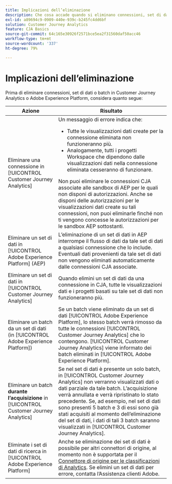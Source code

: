 ```yaml
---
title: Implicazioni dell’eliminazione
description: Che cosa accade quando si eliminano connessioni, set di dati o batch in Customer Journey Analytics o Adobe Experience Platform.
exl-id: a89694c9-0909-440e-939c-b245fc4dd6bf
solution: Customer Journey Analytics
feature: CJA Basics
source-git-commit: 64c165e30926f2571bce5ea2f31560daf50acc46
workflow-type: tm+mt
source-wordcount: '337'
ht-degree: 79%

---
```


# Implicazioni dell’eliminazione

Prima di eliminare connessioni, set di dati o batch in Customer Journey Analytics o Adobe Experience Platform, considera quanto segue:

| Azione | Risultato |
| --- | --- |
| Eliminare una connessione in [!UICONTROL Customer Journey Analytics] | Un messaggio di errore indica che:<ul><li>Tutte le visualizzazioni dati create per la connessione eliminata non funzioneranno più.</li><li> Analogamente, tutti i progetti Workspace che dipendono dalle visualizzazioni dati nella connessione eliminata cesseranno di funzionare.</li></ul>Non puoi eliminare le connessioni CJA associate alle sandbox di AEP per le quali non disponi di autorizzazioni. Anche se disponi delle autorizzazioni per le visualizzazioni dati create su tali connessioni, non puoi eliminarle finché non ti vengono concesse le autorizzazioni per le sandbox AEP sottostanti. |
| Eliminare un set di dati in [!UICONTROL Adobe Experience Platform] (AEP) | L’eliminazione di un set di dati in AEP interrompe il flusso di dati da tale set di dati a qualsiasi connessione che lo include. Eventuali dati provenienti da tale set di dati non vengono eliminati automaticamente dalle connessioni CJA associate. |
| Eliminare un set di dati in [!UICONTROL Customer Journey Analytics] | Quando elimini un set di dati da una connessione in CJA, tutte le visualizzazioni dati e i progetti basati su tale set di dati non funzioneranno più. |
| Eliminare un batch da un set di dati (in [!UICONTROL Adobe Experience Platform]) | Se un batch viene eliminato da un set di dati [!UICONTROL Adobe Experience Platform], lo stesso batch verrà rimosso da tutte le connessioni [!UICONTROL Customer Journey Analytics] che lo contengono. [!UICONTROL Customer Journey Analytics] viene informato dei batch eliminati in [!UICONTROL Adobe Experience Platform]. |
| Eliminare un batch **durante l’acquisizione** in [!UICONTROL Customer Journey Analytics] | Se nel set di dati è presente un solo batch, in [!UICONTROL Customer Journey Analytics] non verranno visualizzati dati o dati parziale da tale batch. L’acquisizione verrà annullata e verrà ripristinato lo stato precedente. Se, ad esempio, nel set di dati sono presenti 5 batch e 3 di essi sono già stati acquisiti al momento dell’eliminazione del set di dati, i dati di tali 3 batch saranno visualizzati in [!UICONTROL Customer Journey Analytics]. |
| Eliminate i set di dati di ricerca in [!UICONTROL Adobe Experience Platform] | Anche se eliminazione dei set di dati è possibile per altri connettori di origine, al momento non è supportata per il [Connettore di origine per le classificazioni di Analytics](https://experienceleague.adobe.com/docs/experience-platform/sources/ui-tutorials/create/adobe-applications/classifications.html?lang=it). Se elimini un set di dati per errore, contatta l’Assistenza clienti Adobe. |
